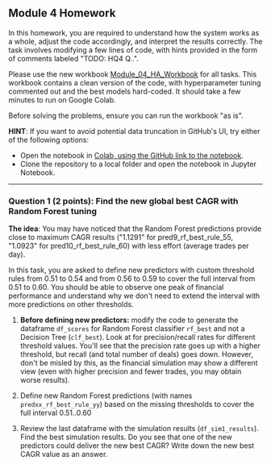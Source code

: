 ## Module 4 Homework


In this homework, you are required to understand how the system works as a whole, adjust the code accordingly, and interpret the results correctly. The task involves modifying a few lines of code, with hints provided in the form of comments labeled "TODO: HQ4 Q..".

Please use the new workbook [Module_04_HA_Workbook](https://github.com/DataTalksClub/stock-markets-analytics-zoomcamp/blob/main/04-trading-strategy-and-simulation/Module_04_HA_Workbook.ipynb) for all tasks. This workbook contains a clean version of the code, with hyperparameter tuning commented out and the best models hard-coded. It should take a few minutes to run on Google Colab.

Before solving the problems, ensure you can run the workbook "as is".


**HINT**: If you want to avoid potential data truncation in GitHub's UI, try either of the following options:
* Open the notebook in [Colab, using the GitHub link to the notebook](https://colab.research.google.com/github/DataTalksClub/stock-markets-analytics-zoomcamp/blob/main/04-trading-strategy-and-simulation/Module_04_HA_Workbook.ipynb).
* Clone the repository to a local folder and open the notebook in Jupyter Notebook.

---
### Question 1 (2 points): Find the new global best CAGR with Random Forest tuning

**The idea**: You may have noticed that the Random Forest predictions provide close to maximum CAGR results ("1.1291" for pred9_rf_best_rule_55, "1.0923" for pred10_rf_best_rule_60) with less effort (average trades per day).

In this task, you are asked to define new predictors with custom threshold rules from 0.51 to 0.54 and from 0.56 to 0.59 to cover the full interval from 0.51 to 0.60. You should be able to observe one peak of financial performance and understand why we don't need to extend the interval with more predictions on other thresholds.


1) **Before defining new predictors:** modify the code to generate the dataframe `df_scores` for Random Forest classifier `rf_best` and not a Decision Tree (`clf_best`). Look at for precision/recall rates for different threshold values. You'll see that the precision rate goes up with a higher threshold, but recall (and total number of deals) goes down. However, don't be misled by this, as the financial simulation may show a different view (even with higher precision and fewer trades, you may obtain worse results).

2) Define new Random Forest predictions (with names `predxx_rf_best_rule_yy`) based on the missing thresholds to cover the full interval 0.51..0.60

3) Review the last dataframe with the simulation results (`df_sim1_results`).
Find the best simulation results. Do you see that one of the new predictors could deliver the new best CAGR?
Write down the new best CAGR value as an answer.
